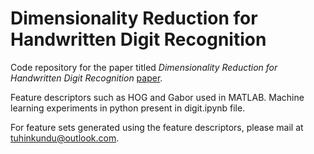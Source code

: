 # Dimensionality Reduction for Handwritten Digit Recognition

Code repository for the paper titled <i> Dimensionality Reduction for Handwritten Digit Recognition </i>[paper](https://eudl.eu/doi/10.4108/eai.12-2-2019.156590). 

Feature descriptors such as HOG and Gabor used in MATLAB. Machine learning experiments in python present in digit.ipynb file.

For feature sets generated using the feature descriptors, please mail at [tuhinkundu@outlook.com](tuhinkundu@outlook.com).
